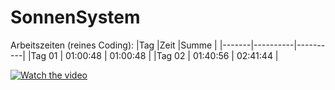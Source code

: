 # SonnenSystem

Arbeitszeiten (reines Coding):
|Tag    |Zeit      |Summe     |
|-------|----------|----------|
|Tag 01 | 01:00:48 | 01:00:48 |
|Tag 02 | 01:40:56 | 02:41:44 |


[![Watch the video](https://img.youtube.com/vi/3S-FdxqOacE/maxresdefault.jpg)](https://youtu.be/3S-FdxqOacE)
